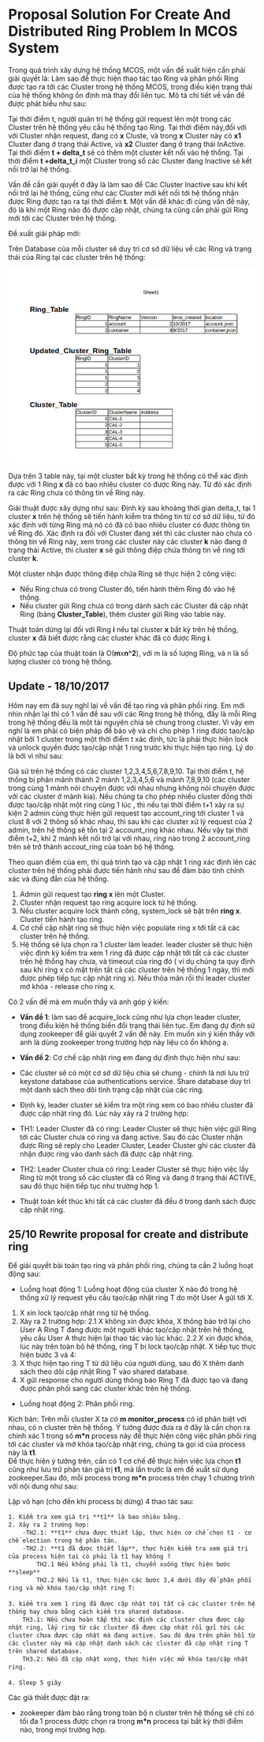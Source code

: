 # Proposal Solution For Create And Distributed Ring Problem In MCOS System

Trong quá trình xây dựng hệ thống MCOS, một vấn đề xuất hiện cần phải giải quyết là: Làm sao để thực hiện thao tác tạo Ring và phân phối Ring được tạo ra tới các Cluster trong hệ thống MCOS, trong điều kiện trạng thái của hệ thống không ổn định mà thay đổi liên tục. Mô tả chi tiết về vấn đề được phát biểu như sau:

Tại thời điểm t, người quản trị hệ thống gửi request lên một trong các Cluster trên hệ thống yêu cầu hệ thống tạo Ring. Tại thời điểm này,đối với với Cluster nhận request, đang có **x** Cluste, và trong **x** Cluster này có **x1** Cluster đang ở trạng thái Active, và **x2** Cluster đang ở trạng thái InActive. Tại thời điểm **t + delta\_t** sẽ có thêm một cluster kết nối vào hệ thống. Tại thời điểm **t +delta\_t\_i** một Cluster trong số các Cluster đang Inactive sẽ kết nối trở lại hệ thống. 

Vấn đề cần giải quyết ở đây là làm sao để Các Cluster Inactive sau khi kết nối trở lại hệ thống, cũng như các Cluster mới kết nối tới hệ thống nhận được Ring được tạo ra tại thời điểm **t**. Một vấn đề khác đi cùng vấn đề này, đó là khi một Ring nào đó được cập nhật, chúng ta cũng cần phải gửi Ring mới tới các Cluster trên hệ thống.

Đề xuất giải pháp mới:

Trên Database của mỗi cluster sẽ duy trì cơ sở dữ liệu về các Ring và trạng thái của Ring tại các cluster trên hệ thống:

![cluster_table.png](./images/cluster_table.png)

Dựa trên 3 table này, tại một cluster bất kỳ trong hệ thống có thể xác định được với 1 Ring **x** đã có bao nhiêu cluster có được Ring này. Từ đó xác định ra các Ring chưa có thông tin về Ring này.

Giải thuật được xây dựng như sau: Định kỳ sau khoảng thời gian delta_t, tại 1 cluster **x** trên hệ thống sẽ tiến hành kiểm tra thông tin từ cơ sở dữ liệu, từ đó xác định với từng Ring mà nó có đã có bao nhiêu cluster có được thông tin về Ring đó. Xác định ra đối với Cluster đang xét thì các cluster nào chưa có thông tin về Ring này, xem trong các cluster này các cluster **k** nào đang ở trạng thái Active, thì cluster **x** sẽ gửi thông điệp chứa thông tin về ring tới cluster **k**.

Một cluster nhận được thông điệp chứa Ring sẽ thực hiện 2 công việc:

- Nếu Ring chưa có trong Cluster đó, tiến hành thêm Ring đó vào hệ thống.
- Nếu cluster gửi Ring chưa có trong dánh sách các Cluster đã cập nhật Ring (bảng **Cluster_Table**), thêm cluster gửi Ring vào table này.

Thuật toán dừng lại đối với Ring **i** nếu tại cluster **x** bất kỳ trên hệ thống, cluster **x** đã biết được rằng các cluster khác đã có được Ring **i**.

Độ phức tạp của thuật toán là O(**m**x**n^2**), với m là số lượng Ring, và n là số lượng cluster có trong hệ thống.

## Update - 18/10/2017

Hôm nay em đã suy nghĩ lại về vấn đề tạo ring và phân phối ring. Em mới nhìn nhận lại thì có 1 vấn đề sau với các Ring trong hệ thống, đấy là mỗi Ring trong hệ thống đều là một tài nguyên chia sẻ chung trong cluster. Vì vậy em nghĩ là em phải có biện pháp để bảo vệ và chỉ cho phép 1 ring được tạo/cập nhật bởi 1 cluster trong một thời điểm t xác định, tức là phải thực hiện lock và unlock quyền được tạo/cập nhật 1 ring trước khi thực hiện tạo ring. Lý do là bởi vì như sau:

Giả sử trên hệ thống có các cluster 1,2,3,4,5,6,7,8,9,10. Tại thời điểm t, hệ thống bị phân mảnh thành 2 mảnh 1,2,3,4,5,6 và mảnh 7,8,9,10 (các cluster trong cùng 1 mảnh nói chuyện được với nhau nhưng không nói chuyện được với các cluster ở mảnh kia). Nếu chúng ta cho phép nhiều cluster đồng thời được tạo/cập nhật một ring cùng 1 lúc , thì nếu tại thời điểm t+1 xảy ra sự kiện 2 admin cùng thực hiện gửi request tạo account\_ring tới cluster 1 và clust 8 với 2 thông số khác nhau, thì sau khi các cluster xử lý request của 2 admin, trên hệ thống sẽ tồn tại 2 account\_ring khác nhau.  Nếu vậy tại thời điểm t+2, khi 2 mảnh kết nối trở lại với nhau, ring nào trong 2 account\_ring trên sẽ trở thành accout\_ring của toàn bộ hệ thống.

Theo quan điểm của em, thì quá trình tạo và cập nhật 1 ring xác định lên các cluster trên hệ thống phải được tiến hành như sau để đảm bảo tính chính xác và đúng đắn của hệ thống.

1. Admin gửi request tạo **ring x** lên một Cluster.
2. Cluster nhận request tạo ring acquire lock từ hệ thống.
3. Nếu cluster acquire lock thành công, system\_lock sẽ bật trên **ring x**. Cluster tiến hành tạo ring.
4. Cơ chế cập nhật ring sẽ thực hiện việc populate ring x tới tất cả các cluster trên hệ thống.
5. Hệ thống sẽ lựa chọn ra 1 cluster làm leader. leader cluster sẽ thực hiện việc định kỳ kiểm tra xem 1 ring đã được cập nhật tới tất cả các cluster trên hệ thống hay chưa, và timeout của ring đó ( ví dụ chúng ta quy định sau khi ring x có mặt trên tất cả các cluster trên hệ thống 1 ngày, thì mới được phép tiếp tục cập nhật ring x). Nếu thỏa mãn rồi thì leader cluster mở khóa - release cho ring x.

Có 2 vấn đề mà em muốn thầy và anh góp ý kiến:

- **Vấn đề 1**: làm sao để acquire\_lock cũng như lựa chọn leader cluster, trong điều kiện hệ thống biến đổi trạng thái liên tục. Em đang dự định sử dụng zookeeper để giải quyết 2 vấn đề này. Em muốn xin ý kiến thầy với anh là dùng zookeeper trong trường hợp này liệu có ổn không ạ.

- **Vấn đề 2**: Cơ chế cập nhật ring em đang dự định thực hiện như sau:

- Các cluster sẽ có một cơ sở dữ liệu chia sẻ chung - chính là nơi lưu trữ keystone database của authentications service. Share database duy trì một danh sách theo dõi tình trạng cập nhật của các ring.
- Định kỳ, leader cluster sẽ kiểm tra một ring xem có bao nhiêu cluster đã được cập nhật ring đó. Lúc này xảy ra 2 trường hợp:

- TH1: Leader Cluster đã có ring: Leader Cluster sẽ thực hiện việc gửi Ring tới các Cluster chưa có ring và đang active. Sau đó các Cluster nhận được Ring sẽ reply cho Leader Cluster, Leader Cluster ghi các cluster đã nhận được ring vào danh sách đã được cập nhật ring.
- TH2: Leader Cluster chưa có ring: Leader Cluster sẽ thực hiện việc lấy Ring từ một trong số các cluster đã có Ring và đang ở trạng thái ACTIVE, sau đó thực hiện tiếp tục như trường hợp 1.
- Thuật toán kết thúc khi tất cả các cluster đã đều ở trong danh sách được cập nhật ring.

## 25/10 Rewrite proposal for create and distribute ring

Để giải quyết bài toán tạo ring và phân phối ring, chúng ta cần 2 luồng hoạt động sau:

- Luồng hoạt động 1: Luồng hoạt động của cluster X nào đó trong hệ thống xử lý request yêu cầu tạo/cập nhật ring T do một User A gửi tới X.

1. X xin lock tạo/cập nhật ring từ hệ thống.
2. Xảy ra 2 trường hợp:
    2.1 X không xin được khóa, X thông báo trở lại cho User A Ring T đang được một người khác tạo/cập nhật trên hệ thống, yêu cầu User A thực hiện lại thao tác vào lúc khác.
    2.2 X xin được khóa, lúc này trên toàn bộ hệ thống, ring T bị lock tạo/cập nhật. X tiếp tục thực hiện bước 3 và 4:
3. X thực hiện tạo ring T từ dữ liệu của người dùng, sau đó X thêm danh sách theo dõi cập nhật Ring T vào shared database.
4. X gửi response cho người dùng thông báo Ring T đã được tạo và đang được phân phối sang các cluster khác trên hệ thống.

- Luồng hoạt động 2: Phân phối ring.

Kịch bản: Trên mỗi cluster X ta có **m monitor\_process** có id phân biệt với nhau, có n cluster trên hệ thống. Ý tưởng được đưa ra ở đây là cần chọn ra chính xác 1 trong số **m*n** process này để thực hiện công việc phân phối ring tới các cluster và mở khóa tạo/cập nhật ring, chúng ta gọi id của process này là **t1**.  
Để thực hiện ý tưởng trên, cần có 1 cơ chế đề thực hiện việc lựa chọn **t1** cũng như lưu trữ phân tán giá trị **t1**, mà lần trước là em đề xuất sử dụng zookeeper.Sau đó, mỗi process trong **m*n** process trên chạy 1 chương trình với nội dung như sau:

Lặp vô hạn (cho đến khi process bị dừng) 4 thao tác sau:

    1. Kiểm tra xem giá trị **t1** là bao nhiêu bằng.
    2. Xảy ra 2 trường hợp:
        -TH2.1: **t1** chưa được thiết lập, thực hiện cơ chế chọn t1 - cơ chế election trong hệ phân tán.
        -TH2.2: **t1 đã được thiết lập**, thực hiện kiểm tra xem giá trị của process hiện tại có phải là t1 hay không ?
            TH2.1 Nếu không phải là t1, chuyển xuống thực hiện bước **sleep**
            TH2.2 Nếu là t1, thực hiện các bước 3,4 dưới đây để phân phối ring và mở khóa tạo/cập nhật ring T:

    3. kiểm tra xem 1 ring đã được cập nhật tới tất cả các cluster trên hệ thống hay chưa bằng cách kiểm tra shared database. 
        TH3.1: Nếu chưa hoàn tấp thì xác định các cluster chưa được cập nhật ring, lấy ring từ các cluster đã được cập nhật rồi gửi tới các cluster chưa được cập nhật mà đang active. Sau đó dựa trên phản hồi từ các cluster này mà cập nhật danh sách các cluster đã cập nhật ring T trên shared database.
        TH3.2: Nếu đã cập nhật xong, thực hiện việc mở khóa tạo/cập nhật ring.

    4. Sleep 5 giây

Các giả thiết được đặt ra:

- zookeeper đảm bảo rằng trong toàn bộ n cluster trên hệ thống sẽ chỉ có tối đa 1 process được chọn ra trong  **m*n** process tại bất kỳ thời điểm nào, trong mọi trường hợp.